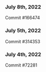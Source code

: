 ### July 8th, 2022

Commit #166474

### July 5th, 2022

Commit #314353


### July 4th, 2022

Commit #72281
